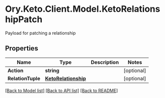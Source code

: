 # Ory.Keto.Client.Model.KetoRelationshipPatch
Payload for patching a relationship

## Properties

Name | Type | Description | Notes
------------ | ------------- | ------------- | -------------
**Action** | **string** |  | [optional] 
**RelationTuple** | [**KetoRelationship**](KetoRelationship.md) |  | [optional] 

[[Back to Model list]](../README.md#documentation-for-models) [[Back to API list]](../README.md#documentation-for-api-endpoints) [[Back to README]](../README.md)

